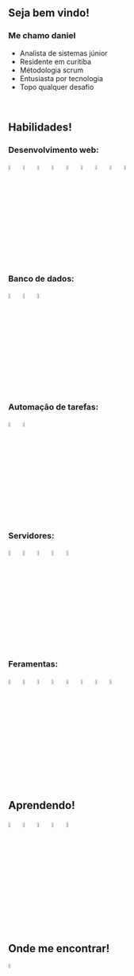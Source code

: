 <div>
 <div class="header" >
  <h2> Seja bem vindo! </h2>
  <h3> Me chamo daniel</h3>  
  <ul>
   <li>  Analista de sistemas júnior  </li>
   <li>  Residente em curitiba  </li>
   <li>  Métodologia scrum  </li>
   <li>  Entusiasta por tecnologia  </li>
   <li>  Topo qualquer desafio  </li>
  </ul>
 </div>
</div>

<br />

<div>
  <h2> Habilidades! </h2>
  <h3>  Desenvolvimento web:  </h3>
  <div style="display: flex, flex-direction: row">   
    <img width="5%" src="https://cdn.jsdelivr.net/gh/devicons/devicon/icons/codeigniter/codeigniter-plain-wordmark.svg" />    
    <img width="5%" src="https://cdn.jsdelivr.net/gh/devicons/devicon/icons/csharp/csharp-original.svg" /> 
    <img width="5%" src="https://cdn.jsdelivr.net/gh/devicons/devicon/icons/css3/css3-original.svg" />
    <img width="5%" src="https://cdn.jsdelivr.net/gh/devicons/devicon/icons/html5/html5-original.svg" />
    <img width="5%" src="https://cdn.jsdelivr.net/gh/devicons/devicon/icons/javascript/javascript-original.svg" />
    <img width="5%" src="https://cdn.jsdelivr.net/gh/devicons/devicon/icons/jquery/jquery-original-wordmark.svg" />
    <img width="5%" src="https://cdn.jsdelivr.net/gh/devicons/devicon/icons/laravel/laravel-plain-wordmark.svg" />
    <img width="5%" src="https://cdn.jsdelivr.net/gh/devicons/devicon/icons/php/php-plain.svg" />
    <img width="5%" src="https://cdn.jsdelivr.net/gh/devicons/devicon/icons/react/react-original-wordmark.svg" />
 </div>
<h3>  Banco de dados:  </h3>
 <div style="display: flex, flex-direction: row">
   <img width="5%" src="https://cdn.jsdelivr.net/gh/devicons/devicon/icons/mysql/mysql-original-wordmark.svg" />
   <img width="5%" src="https://cdn.jsdelivr.net/gh/devicons/devicon/icons/postgresql/postgresql-original-wordmark.svg" />
   <img width="5%" src="https://cdn.jsdelivr.net/gh/devicons/devicon/icons/microsoftsqlserver/microsoftsqlserver-plain-wordmark.svg" />
 </div>
<h3>  Automação de tarefas:  </h3>
 <div style="display: flex, flex-direction: row">
   <img width="5%" src="https://cdn.jsdelivr.net/gh/devicons/devicon/icons/python/python-original.svg" />
   <img width="5%" src="https://cdn.jsdelivr.net/gh/devicons/devicon/icons/anaconda/anaconda-original.svg" />        
 </div>  
<h3>  Servidores:  </h3>
 <div style="display: flex, flex-direction: row">
   <img width="5%" src="https://cdn.jsdelivr.net/gh/devicons/devicon/icons/bash/bash-original.svg" />
   <img width="5%" src="https://cdn.jsdelivr.net/gh/devicons/devicon/icons/debian/debian-plain-wordmark.svg" />
   <img width="5%" src="https://cdn.jsdelivr.net/gh/devicons/devicon/icons/linux/linux-original.svg" />
   <img width="5%"  src="https://cdn.jsdelivr.net/gh/devicons/devicon/icons/ubuntu/ubuntu-plain-wordmark.svg" />
   <img width="5%" src="https://cdn.jsdelivr.net/gh/devicons/devicon/icons/opensuse/opensuse-original-wordmark.svg" />
 </div>
<h3>  Feramentas:  </h3>
 <div style="display: flex, flex-direction: row">
   <img width="5%" src="https://cdn.jsdelivr.net/gh/devicons/devicon/icons/git/git-original.svg" />
   <img width="5%" src="https://cdn.jsdelivr.net/gh/devicons/devicon/icons/github/github-original.svg" />
   <img width="5%" src="https://cdn.jsdelivr.net/gh/devicons/devicon/icons/gitlab/gitlab-original.svg" />
   <img width="5%" src="https://cdn.jsdelivr.net/gh/devicons/devicon/icons/jenkins/jenkins-original.svg" />
   <img width="5%" src="https://cdn.jsdelivr.net/gh/devicons/devicon/icons/putty/putty-original.svg" />
   <img width="5%" src="https://cdn.jsdelivr.net/gh/devicons/devicon/icons/microsoftsqlserver/microsoftsqlserver-plain-wordmark.svg" />
   <img width="5%" src="https://cdn.jsdelivr.net/gh/devicons/devicon/icons/vscode/vscode-original.svg" />
   <img width="5%" src="https://cdn.jsdelivr.net/gh/devicons/devicon/icons/vim/vim-original.svg" />
 </div>
</div>

<br />

<div>
 <h2> Aprendendo! </h2>
 <div style="display: flex, flex-direction: row">
  <img width="5%" src="https://cdn.jsdelivr.net/gh/devicons/devicon/icons/django/django-plain.svg" />    
  <img width="5%" src="https://cdn.jsdelivr.net/gh/devicons/devicon/icons/figma/figma-original.svg" />
  <img width="5%" src="https://cdn.jsdelivr.net/gh/devicons/devicon/icons/typescript/typescript-original.svg" />
  <img width="5%" src="https://cdn.jsdelivr.net/gh/devicons/devicon/icons/vuejs/vuejs-original-wordmark.svg" /> 
  <img width="5%" src="https://cdn.jsdelivr.net/gh/devicons/devicon/icons/java/java-original-wordmark.svg" />                        
 </div>    
</div>

<br />

<div>
 <h2> Onde me encontrar! </h2>
 <a 
  href="https://www.linkedin.com/in/daniel-lopes-manfrini-5682a41b3/" 
  target="_blank"
 >   
  <img width="5%" src="https://cdn.jsdelivr.net/gh/devicons/devicon/icons/linkedin/linkedin-original.svg" />          
 </a>
</div>
